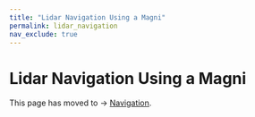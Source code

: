 ```yaml
---
title: "Lidar Navigation Using a Magni"
permalink: lidar_navigation
nav_exclude: true
---
```


# Lidar Navigation Using a Magni

This page has moved to -> [Navigation](noetic_quick_start_navigation).